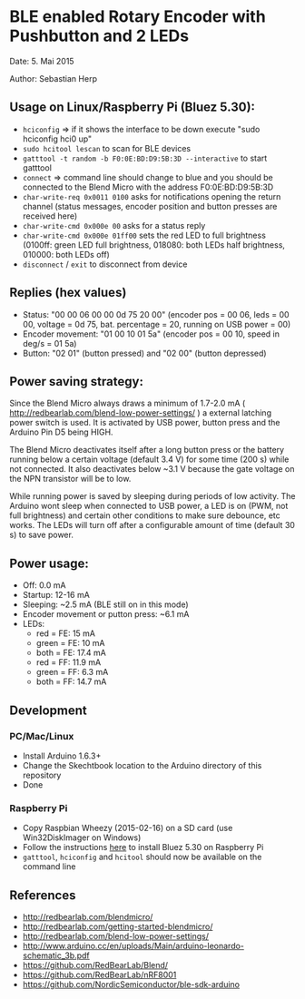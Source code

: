 # BLE enabled Rotary Encoder with Pushbutton and 2 LEDs

Date: 5. Mai 2015

Author: Sebastian Herp

## Usage on Linux/Raspberry Pi (Bluez 5.30):

 - `hciconfig` => if it shows the interface to be down execute "sudo hciconfig hci0 up"
 - `sudo hcitool lescan` to scan for BLE devices
 - `gatttool -t random -b F0:0E:BD:D9:5B:3D --interactive` to start gatttool
 - `connect` => command line should change to blue and you should be connected to the Blend Micro with the address F0:0E:BD:D9:5B:3D
 - `char-write-req 0x0011 0100` asks for notifications opening the return channel (status messages, encoder position and button presses are received here)
 - `char-write-cmd 0x000e 00` asks for a status reply
 - `char-write-cmd 0x000e 01ff00` sets the red LED to full brightness (0100ff: green LED full brightness, 018080: both LEDs half brightness, 010000: both LEDs off)
 - `disconnect` / `exit` to disconnect from device

## Replies (hex values)

 - Status: "00 00 06 00 00 0d 75 20 00" (encoder pos = 00 06, leds = 00 00, voltage = 0d 75, bat. percentage = 20, running on USB power = 00)
 - Encoder movement: "01 00 10 01 5a" (encoder pos = 00 10, speed in deg/s = 01 5a)
 - Button: "02 01" (button pressed) and "02 00" (button depressed)

## Power saving strategy:

Since the Blend Micro always draws a minimum of 1.7-2.0 mA ( http://redbearlab.com/blend-low-power-settings/ ) a external
latching power switch is used. It is activated by USB power, button press and the Arduino Pin D5 being HIGH.

The Blend Micro deactivates itself after a long button press or the battery running below a certain voltage (default 3.4 V)
for some time (200 s) while not connected. It also deactivates below ~3.1 V because the gate voltage on the NPN transistor
will be to low.

While running power is saved by sleeping during periods of low activity. The Arduino wont sleep when connected to USB power,
a LED is on (PWM, not full brightness) and certain other conditions to make sure debounce, etc works. The LEDs will turn off
after a configurable amount of time (default 30 s) to save power.

## Power usage:

 - Off: 0.0 mA
 - Startup: 12-16 mA
 - Sleeping: ~2.5 mA (BLE still on in this mode)
 - Encoder movement or putton press: ~6.1 mA
 - LEDs:
    - red   = FE: 15 mA
    - green = FE: 10 mA
    - both  = FE: 17.4 mA
    - red   = FF: 11.9 mA
    - green = FF: 6.3 mA
    - both  = FF: 14.7 mA

## Development

### PC/Mac/Linux
 - Install Arduino 1.6.3+
 - Change the Skechtbook location to the Arduino directory of this repository
 - Done
 
### Raspberry Pi
 - Copy Raspbian Wheezy (2015-02-16) on a SD card (use Win32DiskImager on Windows)
 - Follow the instructions [here](http://www.elinux.org/RPi_Bluetooth_LE) to install Bluez 5.30 on Raspberry Pi
 - `gatttool`, `hciconfig` and `hcitool` should now be available on the command line

## References

 - http://redbearlab.com/blendmicro/
 - http://redbearlab.com/getting-started-blendmicro/
 - http://redbearlab.com/blend-low-power-settings/
 - http://www.arduino.cc/en/uploads/Main/arduino-leonardo-schematic_3b.pdf
 - https://github.com/RedBearLab/Blend/
 - https://github.com/RedBearLab/nRF8001
 - https://github.com/NordicSemiconductor/ble-sdk-arduino

